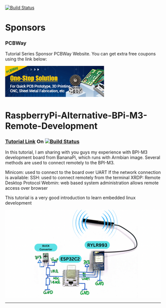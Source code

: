 
[![Build Status](https://img.shields.io/badge/USEFUL%20ELECTRONICS-YOUTUBE-red)](https://www.youtube.com/user/wardzx1)

# Sponsors

### PCBWay
Tutorial Series Sponsor PCBWay Website. You can get extra free coupons using the link below:

[<img src="https://github.com/UsefulElectronics/esp32s3-gc9a01-lvgl/blob/main/banner/banner(320x100).gif">](https://www.pcbway.com/setinvite.aspx?inviteid=582640)


# RaspberryPi-Alternative-BPi-M3-Remote-Development

### [Tutorial Link](https://youtu.be/54qtV8BrDjk) On [![Build Status](https://img.shields.io/badge/YouTube-FF0000?style=for-the-badge&logo=youtube&logoColor=white)](https://www.youtube.com/wardzx1) 

In this tutorial, I am sharing with you guys my experience with BPI-M3 development board from BananaPi, which runs with Armbian image. Several methods are used to connect remotely to the BPI-M3. 

Minicom: used to connect to the board over UART
If the network connection is available:
SSH: used to connect remotely from the terminal 
XRDP: Remote Desktop Protocol
Webmin: web based system administration allows remote access over browser 

This tutorial is a very good introduction to learn embedded linux development 


![Circuit Diagram](https://github.com/UsefulElectronics/esp32c2-rylr993-battery-voltage-lorawan/blob/main/circuit%20diagram/system%20diagram.PNG)
***

